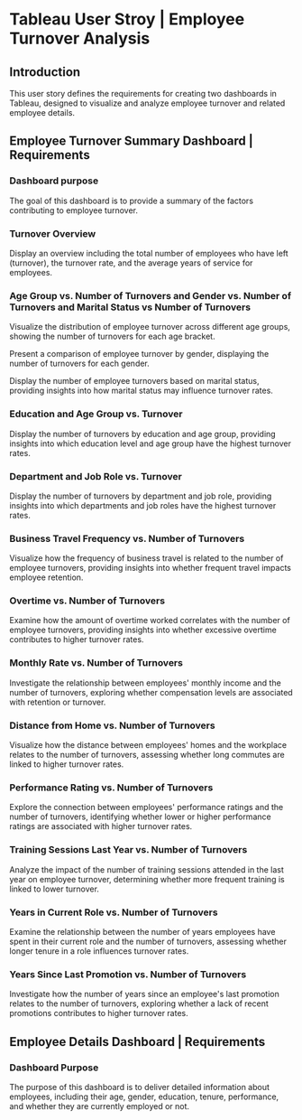 # Tableau User Stroy | Employee Turnover Analysis

## Introduction 
<p>This user story defines the requirements for creating two dashboards in Tableau, designed to visualize and analyze employee turnover and related employee details.</p>

## Employee Turnover Summary Dashboard | Requirements

### Dashboard purpose
<p>The goal of this dashboard is to provide a summary of the factors contributing to employee turnover.</p>

### Turnover Overview
<p>Display an overview including the total number of employees who have left (turnover), the turnover rate, and the average years of service for employees.</p>

### Age Group vs. Number of Turnovers and Gender vs. Number of Turnovers and Marital Status vs Number of Turnovers
<p>Visualize the distribution of employee turnover across different age groups, showing the number of turnovers for each age bracket.</p>
<p>Present a comparison of employee turnover by gender, displaying the number of turnovers for each gender.</p>
<p>Display the number of employee turnovers based on marital status, providing insights into how marital status may influence turnover rates.</p>

### Education and Age Group vs. Turnover
<p>Display the number of turnovers by education and age group, providing insights into which education level and age group have the highest turnover rates.</p>

### Department and Job Role vs. Turnover
<p>Display the number of turnovers by department and job role, providing insights into which departments and job roles have the highest turnover rates.</p>

### Business Travel Frequency vs. Number of Turnovers
<p>Visualize how the frequency of business travel is related to the number of employee turnovers, providing insights into whether frequent travel impacts employee retention.</p>

### Overtime vs. Number of Turnovers
<p>Examine how the amount of overtime worked correlates with the number of employee turnovers, providing insights into whether excessive overtime contributes to higher turnover rates.</p>

### Monthly Rate vs. Number of Turnovers
<p>Investigate the relationship between employees' monthly income and the number of turnovers, exploring whether compensation levels are associated with retention or turnover.</p>

### Distance from Home vs. Number of Turnovers
<p>Visualize how the distance between employees' homes and the workplace relates to the number of turnovers, assessing whether long commutes are linked to higher turnover rates.</p>

### Performance Rating vs. Number of Turnovers
<p>Explore the connection between employees' performance ratings and the number of turnovers, identifying whether lower or higher performance ratings are associated with higher turnover rates.</p>

### Training Sessions Last Year vs. Number of Turnovers
<p>Analyze the impact of the number of training sessions attended in the last year on employee turnover, determining whether more frequent training is linked to lower turnover.</p>

### Years in Current Role vs. Number of Turnovers
<p>Examine the relationship between the number of years employees have spent in their current role and the number of turnovers, assessing whether longer tenure in a role influences turnover rates.</p>

### Years Since Last Promotion vs. Number of Turnovers
<p>Investigate how the number of years since an employee's last promotion relates to the number of turnovers, exploring whether a lack of recent promotions contributes to higher turnover rates.</p>

## Employee Details Dashboard | Requirements

### Dashboard Purpose
<p>The purpose of this dashboard is to deliver detailed information about employees, including their age, gender, education, tenure, performance, and whether they are currently employed or not.</p>








